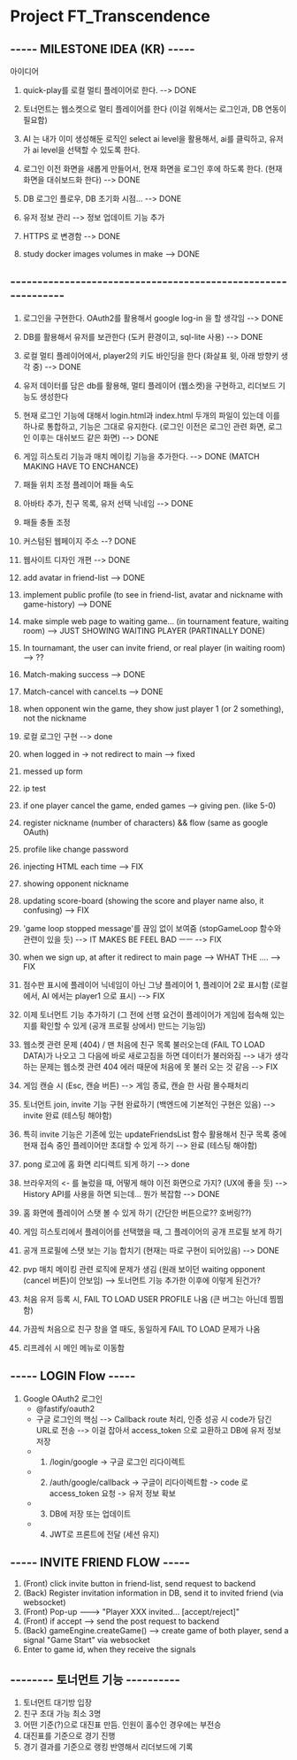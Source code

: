 # Project FT_Transcendence

## ----- MILESTONE IDEA (KR) -----

아이디어

1. quick-play를 로컬 멀티 플레이어로 한다. --> DONE

2. 토너먼트는 웹소켓으로 멀티 플레이어를 한다 (이걸 위해서는 로그인과, DB 연동이 필요함)

3. AI 는 내가 이미 생성해둔 로직인 select ai level을 활용해서, ai를 클릭하고, 유저가 ai level을 선택할 수 있도록 한다.

4. 로그인 이전 화면을 새롭게 만들어서, 현재 화면을 로그인 후에 하도록 한다. (현재 화면을 대쉬보드화 한다) --> DONE

5. DB 로그인 플로우, DB 초기화 시점... --> DONE

6. 유저 정보 관리 --> 정보 업데이트 기능 추가

7. HTTPS 로 변경함 --> DONE

8. study docker images volumes in make --> DONE

## -------------------------------------------------------------

1. 로그인을 구현한다. OAuth2를 활용해서 google log-in 을 할 생각임 --> DONE

2. DB를 활용해서 유저를 보관한다 (도커 환경이고, sql-lite 사용) --> DONE

3. 로컬 멀티 플레이어에서, player2의 키도 바인딩을 한다 (화살표 윗, 아래 방향키 생각 중) --> DONE

4. 유저 데이터를 담은 db를 활용해, 멀티 플레이어 (웹소켓)을 구현하고, 리더보드 기능도 생성한다

5. 현재 로그인 기능에 대해서 login.html과 index.html 두개의 파일이 있는데 이를 하나로 통합하고, 기능은 그대로 유지한다. (로그인 이전은 로그인 관련 화면, 로그인 이후는 대쉬보드 같은 화면) --> DONE

6. 게임 히스토리 기능과 매치 메이킹 기능을 추가한다. --> DONE (MATCH MAKING HAVE TO ENCHANCE)

7. 패들 위치 조정 플레이어 패들 속도

8. 아바타 추가, 친구 목록, 유저 선택 닉네임 --> DONE

9. 패들 충돌 조정

10. 커스텀된 웹페이지 주소 --? DONE

11. 웹사이트 디자인 개편 --> DONE

12. add avatar in friend-list --> DONE

13. implement public profile (to see in friend-list, avatar and nickname with game-history) --> DONE

14. make simple web page to waiting game... (in tournament feature, waiting room) --> JUST SHOWING WAITING PLAYER (PARTINALLY DONE)

15. In tournamant, the user can invite friend, or real player (in waiting room) --> ??

16. Match-making success --> DONE

17. Match-cancel with cancel.ts --> DONE

18. when opponent win the game, they show just player 1 (or 2 something), not the nickname

19. 로컬 로그인 구현 --> done

20. when logged in -> not redirect to main --> fixed

21. messed up form

22. ip test

23. if one player cancel the game, ended games --> giving pen. (like 5-0)

24. register nickname (number of characters) && flow (same as google OAuth)

25. profile like change password

26. injecting HTML each time --> FIX

27. showing opponent nickname

28. updating score-board (showing the score and player name also, it confusing) --> FIX

29.  'game loop stopped message'를 끊임 없이 보여줌 (stopGameLoop 함수와 관련이 있을 듯) --> IT MAKES BE FEEL BAD ㅡㅡ --> FIX

30. when we sign up, at after it redirect to main page --> WHAT THE .... --> FIX

31. 점수판 표시에 플레이어 닉네임이 아닌 그냥 플레이어 1, 플레이어 2로 표시함 (로컬에서, AI 에서는 player1 으로 표시) --> FIX

32. 이제 토너먼트 기능 추가하기 (그 전에 선행 요건이 플레이어가 게임에 접속해 있는지를 확인할 수 있게 (공개 프로필 상에서) 만드는 기능임)

33. 웹소켓 관련 문제 (404) / 맨 처음에 친구 목록 불러오는데 (FAIL TO LOAD DATA)가 나오고 그 다음에 바로 새로고침을 하면 데이터가 불러와짐 --> 내가 생각하는 문제는 웹소켓 관련 404 에러 때문에 처음에 못 불러 오는 것 같음  --> FIX

34. 게임 캔슬 시 (Esc,  캔슬 버튼) --> 게임 종료, 캔슬 한 사람 몰수패처리

35. 토너먼트 join, invite 기능 구현 완료하기 (백엔드에 기본적인 구현은 있음) --> invite 완료 (테스팅 해야함)

36. 특히 invite 기능은 기존에 있는 updateFriendsList 함수 활용해서 친구 목록 중에 현재 접속 중인 플레이어만 초대할 수 있게 하기 --> 완료 (테스팅 해야함)

37. pong 로고에 홈 화면 리디렉트 되게 하기 --> done

38. 브라우저의 <- 를 눌렀을 때, 어떻게 해야 이전 화면으로 가지? (UX에 좋을 듯) --> History API를 사용을 하면 되는데... 뭔가 복잡함 --> DONE

39. 홈 화면에 플레이어 스탯 볼 수 있게 하기 (간단한 버튼으로?? 호버링??)

40. 게임 히스토리에서 플레이어를 선택했을 때, 그 플레이어의 공개 프로필 보게 하기

41. 공개 프로필에 스탯 보는 기능 합치기 (현재는 따로 구현이 되어있음) --> DONE

42. pvp 매치 메이킹 관련 로직에 문제가 생김 (원래 보이던 waiting opponent (cancel 버튼)이 안보임) --> 토너먼트 기능 추가한 이후에 이렇게 된건가?

43. 처음 유저 등록 시, FAIL TO LOAD USER PROFILE 나옴 (큰 버그는 아닌데 찜찜함)

44. 가끔씩 처음으로 친구 창을 열 때도, 동일하게 FAIL TO LOAD 문제가 나옴

45. 리프레쉬 시 메인 메뉴로 이동함

## ----- LOGIN Flow -----
1. Google OAuth2 로그인
	- @fastify/oauth2
	- 구글 로그인의 핵심 --> Callback route 처리, 인증 성공 시 code가 담긴 URL로 전송 --> 이걸 잡아서 access_token 으로 교환하고 DB에 유저 정보 저장
	- 1. /login/google -> 구글 로그인 리다이렉트
	- 2. /auth/google/callback -> 구글이 리다이렉트함 -> code 로 access_token 요청 -> 유저 정보 확보
	- 3. DB에 저장 또는 업데이트
	- 4. JWT로 프론트에 전달 (세션 유지)


## ----- INVITE FRIEND FLOW -----
1. (Front) click invite button in friend-list, send request to backend
2. (Back) Register invitation information in DB, send it to invited friend (via websocket)
3. (Front) Pop-up ---> "Player XXX invited... [accept/reject]"
4. (Front) if accept --> send the post request to backend
5. (Back) gameEngine.createGame() --> create game of both player, send a signal "Game Start" via websocket
6. Enter to game id, when they receive the signals


## -------- 토너먼트 기능 ----------
1. 토너먼트 대기방 입장
2. 친구 초대 가능 최소 3명
3. 어떤 기준(?)으로 대진표 만듬. 인원이 홀수인 경우에는 부전승
4. 대진표를 기준으로 경기 진행
5. 경기 결과를 기준으로 랭킹 반영해서 리더보드에 기록